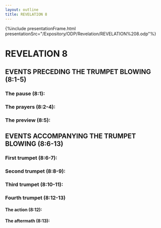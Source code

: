 ```yaml
---
layout: outline
title: REVELATION 8
---
```

{%include presentationFrame.html presentationSrc="/Expository/ODP/Revelation/REVELATION%208.odp"%}

# REVELATION 8
## EVENTS PRECEDING THE TRUMPET BLOWING (8:1-5) 
###  The pause (8:1): 
###  The prayers (8:2-4): 
###  The preview (8:5): 
## EVENTS ACCOMPANYING THE TRUMPET BLOWING (8:6-13) 
###  First trumpet (8:6-7): 
###  Second trumpet (8:8-9): 
###  Third trumpet (8:10-11): 
###  Fourth trumpet (8:12-13) 
####  The action (8:12): 
####  The aftermath (8:13): 
